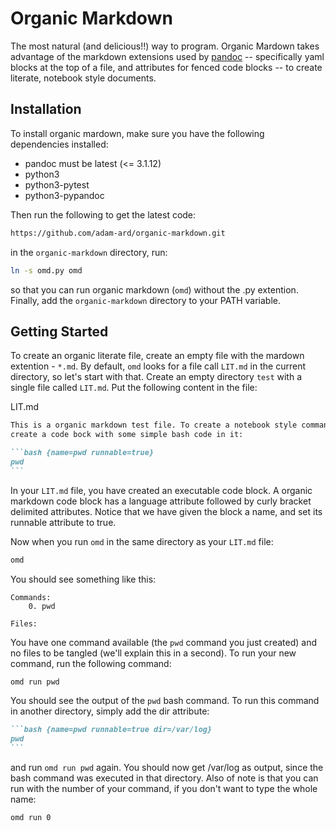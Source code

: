 # Organic Markdown

The most natural (and delicious!!) way to program. Organic Mardown
takes advantage of the markdown extensions used by
[pandoc](https://pandoc.org/MANUAL.html) -- specifically yaml blocks
at the top of a file, and attributes for fenced code blocks -- to
create literate, notebook style documents.

## Installation

To install organic mardown, make sure you have the following dependencies installed:

- pandoc must be latest (<= 3.1.12)
- python3
- python3-pytest
- python3-pypandoc

Then run the following to get the latest code:

```bash
https://github.com/adam-ard/organic-markdown.git
```

in the `organic-markdown` directory, run:

```bash
ln -s omd.py omd
```

so that you can run organic markdown (`omd`) without the .py
extention. Finally, add the `organic-markdown` directory to your
PATH variable.

## Getting Started

To create an organic literate file, create an empty file with the
mardown extention - `*.md`. By default, `omd` looks for a file call
`LIT.md` in the current directory, so let's start with that. Create an
empty directory `test` with a single file called `LIT.md`. Put the
following content in the file:

LIT.md
`````markdown
This is a organic markdown test file. To create a notebook style command,
create a code bock with some simple bash code in it:

```bash {name=pwd runnable=true}
pwd
```
`````


In your `LIT.md` file, you have created an executable code block. A
organic markdown code block has a language attribute followed by curly
bracket delimited attributes. Notice that we have given the block a name, and set
its runnable attribute to true.

Now when you run `omd` in the same directory as your `LIT.md` file:

```bash
omd
```

You should see something like this:

```
Commands:
    0. pwd

Files:
```

You have one command available (the `pwd` command you just created)
and no files to be tangled (we'll explain this in a second). To run
your new command, run the following command:

```bash
omd run pwd
```

You should see the output of the `pwd` bash command. To run this
command in another directory, simply add the dir attribute:

`````markdown
```bash {name=pwd runnable=true dir=/var/log}
pwd
```
`````

and run `omd run pwd` again. You should now get /var/log as output,
since the bash command was executed in that directory. Also of note is
that you can run with the number of your command, if you don't
want to type the whole name:

```bash
omd run 0
```
